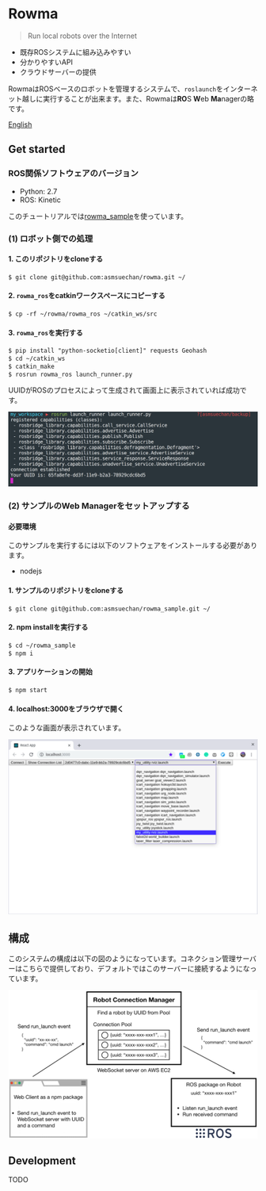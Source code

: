 # Rowma
> Run local robots over the Internet

* 既存ROSシステムに組み込みやすい
* 分かりやすいAPI
* クラウドサーバーの提供

RowmaはROSベースのロボットを管理するシステムで、`roslaunch`をインターネット越しに実行することが出来ます。また、Rowmaは**RO**S **W**eb **Ma**nagerの略です。

[English](/README.md)

## Get started

### ROS関係ソフトウェアのバージョン
* Python: 2.7
* ROS: Kinetic

このチュートリアルでは[rowma_sample](https://github.com/asmsuechan/rowma_sample)を使っています。

### (1) ロボット側での処理
#### 1. このリポジトリをcloneする
```
$ git clone git@github.com:asmsuechan/rowma.git ~/
```

#### 2. `rowma_ros`をcatkinワークスペースにコピーする

```
$ cp -rf ~/rowma/rowma_ros ~/catkin_ws/src
```

#### 3. `rowma_ros`を実行する
```
$ pip install "python-socketio[client]" requests Geohash
$ cd ~/catkin_ws
$ catkin_make
$ rosrun rowma_ros launch_runner.py
```

UUIDがROSのプロセスによって生成されて画面上に表示されていれば成功です。

![img1](/doc/images/rosrun.png)

### (2) サンプルのWeb Managerをセットアップする
#### 必要環境
このサンプルを実行するには以下のソフトウェアをインストールする必要があります。

* nodejs

#### 1. サンプルのリポジトリをcloneする
```
$ git clone git@github.com:asmsuechan/rowma_sample.git ~/
```

#### 2. npm installを実行する
```
$ cd ~/rowma_sample
$ npm i
```

#### 3. アプリケーションの開始
```
$ npm start
```

#### 4. localhost:3000をブラウザで開く
このような画面が表示されています。

![img2](/doc/images/sample-application.png)

## 構成
このシステムの構成は以下の図のようになっています。コネクション管理サーバーはこちらで提供しており、デフォルトではこのサーバーに接続するようになっています。

![img3](/doc/images/execute-command.png)

## Development
TODO
